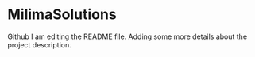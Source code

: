 # MilimaSolutions
Github
I am editing the README file. Adding some more details about the project description.

